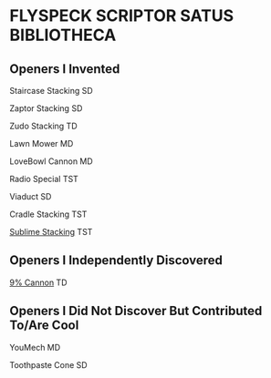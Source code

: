 # FLYSPECK SCRIPTOR SATUS BIBLIOTHECA

## Openers I Invented 

Staircase Stacking SD 

Zaptor Stacking SD 

Zudo Stacking TD 

Lawn Mower MD 

LoveBowl Cannon MD  

Radio Special TST 

Viaduct SD 

Cradle Stacking TST

[Sublime Stacking](./sublime) TST

## Openers I Independently Discovered 

[9% Cannon](./nine) TD 

## Openers I Did Not Discover But Contributed To/Are Cool 

YouMech MD 

Toothpaste Cone SD 

<script>
    window.onload = function() {
    var link = top.document.createElement("link");
    link.type = "image/x-icon";
    link.rel = "shortcut icon";
    link.href = "./favicon.ico";
    top.document.getElementsByTagName("head")[0].appendChild(link);
</script>
